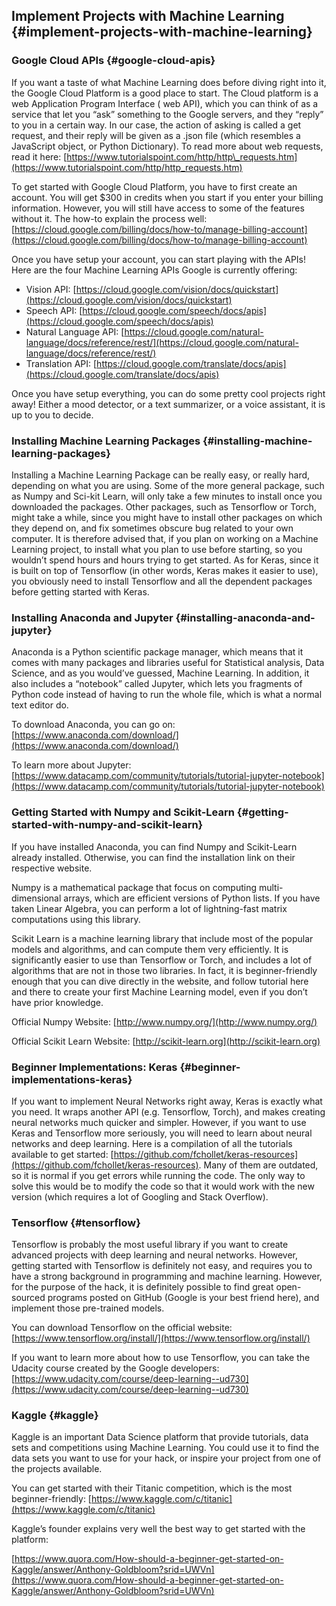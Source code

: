 ## Implement Projects with Machine Learning {#implement-projects-with-machine-learning}

### Google Cloud APIs {#google-cloud-apis}

If you want a taste of what Machine Learning does before diving right into it, the Google Cloud Platform is a good place to start. The Cloud platform is a web Application Program Interface \( web API\), which you can think of as a service that let you “ask” something to the Google servers, and they “reply” to you in a certain way. In our case, the action of asking is called a get request, and their reply will be given as a .json file \(which resembles a JavaScript object, or Python Dictionary\). To read more about web requests, read it here: [https://www.tutorialspoint.com/http/http\_requests.htm](https://www.tutorialspoint.com/http/http_requests.htm)

To get started with Google Cloud Platform, you have to first create an account. You will get $300 in credits when you start if you enter your billing information. However, you will still have access to some of the features without it. The how-to explain the process well: [https://cloud.google.com/billing/docs/how-to/manage-billing-account](https://cloud.google.com/billing/docs/how-to/manage-billing-account)

Once you have setup your account, you can start playing with the APIs! Here are the four Machine Learning APIs Google is currently offering:

* Vision API: [https://cloud.google.com/vision/docs/quickstart](https://cloud.google.com/vision/docs/quickstart)
* Speech API: [https://cloud.google.com/speech/docs/apis](https://cloud.google.com/speech/docs/apis)
* Natural Language API: [https://cloud.google.com/natural-language/docs/reference/rest/](https://cloud.google.com/natural-language/docs/reference/rest/)
* Translation API: [https://cloud.google.com/translate/docs/apis](https://cloud.google.com/translate/docs/apis)

Once you have setup everything, you can do some pretty cool projects right away! Either a mood detector, or a text summarizer, or a voice assistant, it is up to you to decide.

### Installing Machine Learning Packages {#installing-machine-learning-packages}

Installing a Machine Learning Package can be really easy, or really hard, depending on what you are using. Some of the more general package, such as Numpy and Sci-kit Learn, will only take a few minutes to install once you downloaded the packages. Other packages, such as Tensorflow or Torch, might take a while, since you might have to install other packages on which they depend on, and fix sometimes obscure bug related to your own computer. It is therefore advised that, if you plan on working on a Machine Learning project, to install what you plan to use before starting, so you wouldn’t spend hours and hours trying to get started. As for Keras, since it is built on top of Tensorflow \(in other words, Keras makes it easier to use\), you obviously need to install Tensorflow and all the dependent packages before getting started with Keras.

### Installing Anaconda and Jupyter {#installing-anaconda-and-jupyter}

Anaconda is a Python scientific package manager, which means that it comes with many packages and libraries useful for Statistical analysis, Data Science, and as you would’ve guessed, Machine Learning. In addition, it also includes a “notebook” called Jupyter, which lets you fragments of Python code instead of having to run the whole file, which is what a normal text editor do.

To download Anaconda, you can go on: [https://www.anaconda.com/download/](https://www.anaconda.com/download/)

To learn more about Jupyter: [https://www.datacamp.com/community/tutorials/tutorial-jupyter-notebook](https://www.datacamp.com/community/tutorials/tutorial-jupyter-notebook)

### Getting Started with Numpy and Scikit-Learn {#getting-started-with-numpy-and-scikit-learn}

If you have installed Anaconda, you can find Numpy and Scikit-Learn already installed. Otherwise, you can find the installation link on their respective website.

Numpy is a mathematical package that focus on computing multi-dimensional arrays, which are efficient versions of Python lists. If you have taken Linear Algebra, you can perform a lot of lightning-fast matrix computations using this library.

Scikit Learn is a machine learning library that include most of the popular models and algorithms, and can compute them very efficiently. It is significantly easier to use than Tensorflow or Torch, and includes a lot of algorithms that are not in those two libraries. In fact, it is beginner-friendly enough that you can dive directly in the website, and follow tutorial here and there to create your first Machine Learning model, even if you don’t have prior knowledge.

Official Numpy Website: [http://www.numpy.org/](http://www.numpy.org/)

Official Scikit Learn Website: [http://scikit-learn.org](http://scikit-learn.org)

### Beginner Implementations: Keras {#beginner-implementations-keras}

If you want to implement Neural Networks right away, Keras is exactly what you need. It wraps another API \(e.g. Tensorflow, Torch\), and makes creating neural networks much quicker and simpler. However, if you want to use Keras and Tensorflow more seriously, you will need to learn about neural networks and deep learning. Here is a compilation of all the tutorials available to get started: [https://github.com/fchollet/keras-resources](https://github.com/fchollet/keras-resources). Many of them are outdated, so it is normal if you get errors while running the code. The only way to solve this would be to modify the code so that it would work with the new version \(which requires a lot of Googling and Stack Overflow\).

### Tensorflow {#tensorflow}

Tensorflow is probably the most useful library if you want to create advanced projects with deep learning and neural networks. However, getting started with Tensorflow is definitely not easy, and requires you to have a strong background in programming and machine learning. However, for the purpose of the hack, it is definitely possible to find great open-sourced programs posted on GitHub \(Google is your best friend here\), and implement those pre-trained models.

You can download Tensorflow on the official website: [https://www.tensorflow.org/install/](https://www.tensorflow.org/install/)

If you want to learn more about how to use Tensorflow, you can take the Udacity course created by the Google developers: [https://www.udacity.com/course/deep-learning--ud730](https://www.udacity.com/course/deep-learning--ud730)

### Kaggle {#kaggle}

Kaggle is an important Data Science platform that provide tutorials, data sets and competitions using Machine Learning. You could use it to find the data sets you want to use for your hack, or inspire your project from one of the projects available.

You can get started with their Titanic competition, which is the most beginner-friendly: [https://www.kaggle.com/c/titanic](https://www.kaggle.com/c/titanic)

Kaggle’s founder explains very well the best way to get started with the platform:

[https://www.quora.com/How-should-a-beginner-get-started-on-Kaggle/answer/Anthony-Goldbloom?srid=UWVn](https://www.quora.com/How-should-a-beginner-get-started-on-Kaggle/answer/Anthony-Goldbloom?srid=UWVn)


